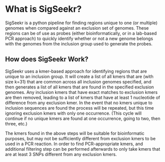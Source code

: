 # What is SigSeekr?

SigSeekr is a python pipeline for finding regions unique to one (or multiple) genomes when compared against an 
exclusion set of genomes. These regions can be of use as probes (either bioinformatically, or in a lab-based PCR approach)
to quickly identify whether or not a new genome belongs with the genomes from the inclusion group used to generate the probes.

## How does SigSeekr Work?

SigSeekr uses a kmer-based approach for identifying regions that are unique to an inclusion group. It will create a list of all kmers that are (with size k=31)
that are common across all inclusion genomes specified, and then generates a list of all kmers that are found in the specified exclusion genomes. Any inclusion kmers that
have exact matches to exclusion kmers are then removed, leading to a list of kmers that have at least 1 nucleotide of difference from any exclusion kmer. In the event that
no kmers unique to inclusion sequences are found the process will be repeated, but this time ignoring exclusion kmers with only one occurrence. (This cycle will continue if no
unique kmers are found at one occurrence, going to two, then three, etc.)

The kmers found in the above steps will be suitable for bioinformatic purposes, but may not be sufficiently different from exclusion kmers to be used in a PCR reaction. In order 
to find PCR-appropriate kmers, and additional filtering step can be performed afterwards to only take kmers that are at least 3 SNPs different from any exclusion kmers.

